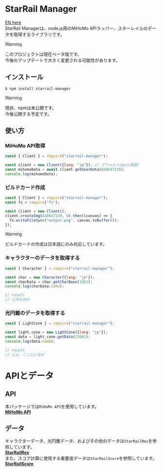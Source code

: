 # StarRail Manager
[EN here](../../README.md)\
StarRail Managerは、node.js用のMiHoMo APIラッパー、スターレイルのデータを取得するライブラリです。

> [!WARNING]
> このプロジェクトは現在ベータ版です。\
> 今後のアップデートで大きく変更される可能性があります。

## インストール

```
$ npm install starrail-manager
```
> [!WARNING]
> 現状、npmは未公開です。\
> 今後公開する予定です。


## 使い方
### MiHoMo API取得
```js
const { Client } = require("starrail-manager");

const client = new Client({lang: "jp"}); // デフォルトはen(英語)
const mihomoData = await client.getUserData(830647229);
console.log(mihomoData);
```

### ビルドカード作成
```js
const { Client } = require("starrail-manager");
const fs = require("fs");

const client = new Client();
client.createImg(830647229, 0).then((canvas) => {
  fs.writeFileSync("output.png", canvas.toBuffer());
});
```

> [!WARNING]
> ビルドカードの作成は日本語にのみ対応しています。

### キャラクターのデータを取得する
```js
const { Character } = require("starrail-manager");

const char = new Character({lang: "jp"});
const charData = char.getCharBase(1001);
console.log(charData.name);

// result
// 三月なのか
```

### 光円錐のデータを取得する
```js
const { LightCone } = require("starrail-manager");

const light_cone = new LightCone({lang: "jp"});
const data = light_cone.getData(22001);
console.log(data.name);

// result
// よぉ、ここにいるぜ
```

# APIとデータ
## API
本パッケージでは`MiHoMo API`を使用しています。\
**[MiHoMo API](https://march7th.xyz/en/)**

## データ
キャラクターデータ、光円錐データ、およびその他のデータは`StarRailRes`を参照しています。\
**[StarRailRes](https://github.com/Mar-7th/StarRailRes)**\
また、スコア計算に使用する重要度データは`StarRailScore`を参照しています。\
**[StarRailScore](https://github.com/Mar-7th/StarRailScore)**
